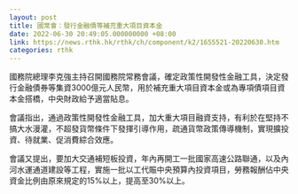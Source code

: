 ```yaml
---
layout: post
title: 國常會：發行金融債等補充重大項目資本金
date: 2022-06-30 20:49:05.000000000 +08:00
link: https://news.rthk.hk/rthk/ch/component/k2/1655521-20220630.htm
categories: rthk
---
```


國務院總理李克強主持召開國務院常務會議，確定政策性開發性金融工具，決定發行金融債券等集資3000億元人民幣，用於補充重大項目資本金或為專項債項目資本金搭橋，中央財政給予適當貼息。

會議指出，通過政策性開發性金融工具，加大重大項目融資支持，有利於在堅持不搞大水漫灌，不超發貨幣條件下發揮引導作用，疏通貨幣政策傳導機制，實現擴投資、待就業、促消費綜合效應。

會議又提出，要加大交通補短板投資，年內再開工一批國家高速公路聯通，以及內河水運通道建設等工程，實施一批以工代賑中央預算內投資項目，勞務報酬佔中央資金比例由原來規定的15%以上，提高至30%以上。
